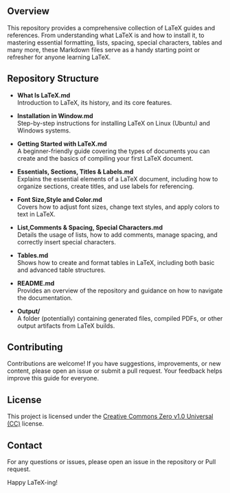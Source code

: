 ## Overview

This repository provides a comprehensive collection of LaTeX guides and references. From understanding what LaTeX is and how to install it, to mastering essential formatting, lists, spacing, special characters, tables and many more, these Markdown files serve as a handy starting point or refresher for anyone learning LaTeX.


## Repository Structure

- **What Is LaTeX.md**  
  Introduction to LaTeX, its history, and its core features.

- **Installation in Window.md**  
  Step-by-step instructions for installing LaTeX on Linux (Ubuntu) and Windows systems.

- **Getting Started with LaTeX.md**  
  A beginner-friendly guide covering the types of documents you can create and the basics of compiling your first LaTeX document.

- **Essentials, Sections, Titles & Labels.md**  
  Explains the essential elements of a LaTeX document, including how to organize sections, create titles, and use labels for referencing.

- **Font Size,Style and Color.md**  
  Covers how to adjust font sizes, change text styles, and apply colors to text in LaTeX.

- **List,Comments & Spacing, Special Characters.md**  
  Details the usage of lists, how to add comments, manage spacing, and correctly insert special characters.

- **Tables.md**  
  Shows how to create and format tables in LaTeX, including both basic and advanced table structures.

- **README.md**  
  Provides an overview of the repository and guidance on how to navigate the documentation.

- **Output/**  
  A folder (potentially) containing generated files, compiled PDFs, or other output artifacts from LaTeX builds.


## Contributing

Contributions are welcome! If you have suggestions, improvements, or new content, please open an issue or submit a pull request. Your feedback helps improve this guide for everyone.

## License

This project is licensed under the [Creative Commons Zero v1.0 Universal (CC)](<LICENSE>) license.

## Contact

For any questions or issues, please open an issue in the repository or Pull request.

Happy LaTeX-ing!
